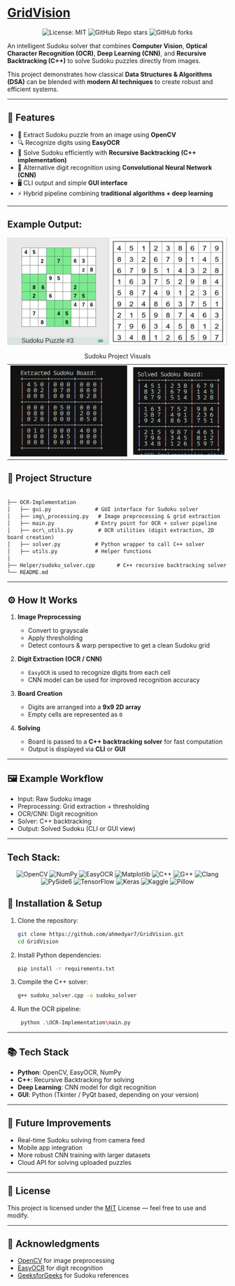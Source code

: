 # [GridVision](https://medium.com/p/ddefe5709ca6/edit)

<p align="center">
  <img src="https://img.shields.io/badge/License-MIT-red.svg" alt="License: MIT">
  <img src="https://img.shields.io/github/stars/ahmedyar7/GridVision?style=social" alt="GitHub Repo stars">
  <img src="https://img.shields.io/github/forks/ahmedyar7/GridVision?style=social" alt="GitHub forks">
</p>

An intelligent Sudoku solver that combines **Computer Vision**, **Optical Character Recognition (OCR)**, **Deep Learning (CNN)**, and **Recursive Backtracking (C++)** to solve Sudoku puzzles directly from images.

This project demonstrates how classical **Data Structures & Algorithms (DSA)** can be blended with **modern AI techniques** to create robust and efficient systems.

---

## 🚀 Features

- 📸 Extract Sudoku puzzle from an image using **OpenCV**
- 🔍 Recognize digits using **EasyOCR**
- 🧮 Solve Sudoku efficiently with **Recursive Backtracking (C++ implementation)**
- 🤖 Alternative digit recognition using **Convolutional Neural Network (CNN)**
- 🖥️ CLI output and simple **GUI interface**
- ⚡ Hybrid pipeline combining **traditional algorithms + deep learning**

---

## Example Output:

![alt text](assets/imagess.png)

<table>
    <caption>Sudoku Project Visuals</caption>
    <tr>
      <td>
        <div class="square">
          <img src="assets/image.png" alt="Image 1">
        </div>
      </td>
      <td>
        <div class="square">
          <img src="assets/image-1.png" alt="Image 2">
        </div>
      </td>
    </tr>
  </table>

## 📂 Project Structure

```

├── OCR-Implementation
│   ├── gui.py              # GUI interface for Sudoku solver
│   ├── img\_processing.py   # Image preprocessing & grid extraction
│   ├── main.py             # Entry point for OCR + solver pipeline
│   ├── ocr\_utils.py        # OCR utilities (digit extraction, 2D board creation)
│   ├── solver.py           # Python wrapper to call C++ solver
│   ├── utils.py            # Helper functions
│
├── Helper/sudoku_solver.cpp       # C++ recursive backtracking solver
└── README.md

```

---

## ⚙️ How It Works

1. **Image Preprocessing**

   - Convert to grayscale
   - Apply thresholding
   - Detect contours & warp perspective to get a clean Sudoku grid

2. **Digit Extraction (OCR / CNN)**

   - `EasyOCR` is used to recognize digits from each cell
   - CNN model can be used for improved recognition accuracy

3. **Board Creation**

   - Digits are arranged into a **9x9 2D array**
   - Empty cells are represented as `0`

4. **Solving**
   - Board is passed to a **C++ backtracking solver** for fast computation
   - Output is displayed via **CLI** or **GUI**

---

## 🖼️ Example Workflow

- Input: Raw Sudoku image
- Preprocessing: Grid extraction + thresholding
- OCR/CNN: Digit recognition
- Solver: C++ backtracking
- Output: Solved Sudoku (CLI or GUI view)

---

## Tech Stack:

<div align="center">

  <img src="https://img.shields.io/badge/OpenCV-5C3EE8?logo=opencv&logoColor=white" alt="OpenCV">
  <img src="https://img.shields.io/badge/NumPy-4DABCF?logo=numpy&logoColor=white" alt="NumPy">
  <img src="https://img.shields.io/badge/EasyOCR-FFB300?logo=openai&logoColor=white" alt="EasyOCR">
  <img src="https://img.shields.io/badge/Matplotlib-11557C?logo=plotly&logoColor=white" alt="Matplotlib">
  <img src="https://img.shields.io/badge/C++-00599C?logo=cplusplus&logoColor=white" alt="C++">
  <img src="https://img.shields.io/badge/G++-F34B7D?logo=gnu&logoColor=white" alt="G++">
  <img src="https://img.shields.io/badge/Clang-262D3A?logo=llvm&logoColor=white" alt="Clang">
  <img src="https://img.shields.io/badge/PySide6-41CD52?logo=qt&logoColor=white" alt="PySide6">
  <img src="https://img.shields.io/badge/TensorFlow-FF6F00?logo=tensorflow&logoColor=white" alt="TensorFlow">
  <img src="https://img.shields.io/badge/Keras-D00000?logo=keras&logoColor=white" alt="Keras">
  <img src="https://img.shields.io/badge/Kaggle-20BEFF?logo=kaggle&logoColor=white" alt="Kaggle">
  <img src="https://img.shields.io/badge/Pillow-3670A0?logo=python&logoColor=white" alt="Pillow">

</div>

## 🔧 Installation & Setup

1. Clone the repository:

   ```bash
   git clone https://github.com/ahmedyar7/GridVision.git
   cd GridVision
   ```

2. Install Python dependencies:

   ```bash
   pip install -r requirements.txt
   ```

3. Compile the C++ solver:

   ```bash
   g++ sudoku_solver.cpp -o sudoku_solver
   ```

4. Run the OCR pipeline:

   ```bash
    python .\OCR-Implementation\main.py
   ```

---

## 📚 Tech Stack

- **Python**: OpenCV, EasyOCR, NumPy
- **C++**: Recursive Backtracking for solving
- **Deep Learning**: CNN model for digit recognition
- **GUI**: Python (Tkinter / PyQt based, depending on your version)

---

## 🎯 Future Improvements

- Real-time Sudoku solving from camera feed
- Mobile app integration
- More robust CNN training with larger datasets
- Cloud API for solving uploaded puzzles

---

## 📝 License

This project is licensed under the [MIT](./LICENSE) License — feel free to use and modify.

---

## 🙌 Acknowledgments

- [OpenCV](https://opencv.org/) for image preprocessing
- [EasyOCR](https://github.com/JaidedAI/EasyOCR) for digit recognition
- [GeeksforGeeks](https://www.geeksforgeeks.org/) for Sudoku references
